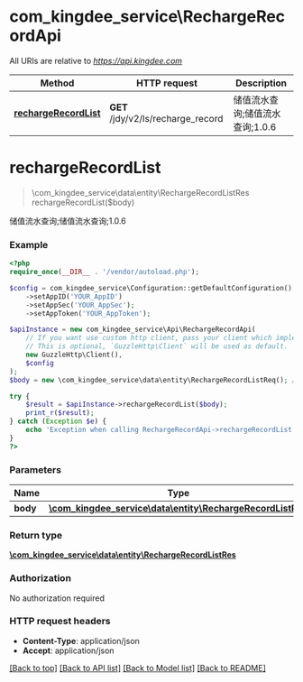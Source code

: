 # com_kingdee_service\RechargeRecordApi

All URIs are relative to *https://api.kingdee.com*

Method | HTTP request | Description
------------- | ------------- | -------------
[**rechargeRecordList**](RechargeRecordApi.md#rechargeRecordList) | **GET** /jdy/v2/ls/recharge_record | 储值流水查询;储值流水查询;1.0.6


# **rechargeRecordList**
> \com_kingdee_service\data\entity\RechargeRecordListRes rechargeRecordList($body)

储值流水查询;储值流水查询;1.0.6

### Example
```php
<?php
require_once(__DIR__ . '/vendor/autoload.php');

$config = com_kingdee_service\Configuration::getDefaultConfiguration()
    ->setAppID('YOUR_AppID')
    ->setAppSec('YOUR_AppSec');
    ->setAppToken('YOUR_AppToken');

$apiInstance = new com_kingdee_service\Api\RechargeRecordApi(
    // If you want use custom http client, pass your client which implements `GuzzleHttp\ClientInterface`.
    // This is optional, `GuzzleHttp\Client` will be used as default.
    new GuzzleHttp\Client(),
    $config
);
$body = new \com_kingdee_service\data\entity\RechargeRecordListReq(); // \com_kingdee_service\data\entity\RechargeRecordListReq | 

try {
    $result = $apiInstance->rechargeRecordList($body);
    print_r($result);
} catch (Exception $e) {
    echo 'Exception when calling RechargeRecordApi->rechargeRecordList: ', $e->getMessage(), PHP_EOL;
}
?>
```

### Parameters

Name | Type | Description  | Notes
------------- | ------------- | ------------- | -------------
 **body** | [**\com_kingdee_service\data\entity\RechargeRecordListReq**](../Model/RechargeRecordListReq.md)|  | [optional]

### Return type

[**\com_kingdee_service\data\entity\RechargeRecordListRes**](../Model/RechargeRecordListRes.md)

### Authorization

No authorization required

### HTTP request headers

 - **Content-Type**: application/json
 - **Accept**: application/json

[[Back to top]](#) [[Back to API list]](../../README.md#documentation-for-api-endpoints) [[Back to Model list]](../../README.md#documentation-for-models) [[Back to README]](../../README.md)

